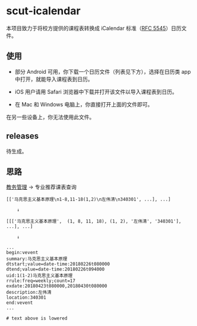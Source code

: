 # scut-icalendar

本项目致力于将校方提供的课程表转换成 iCalendar 标准（[RFC 5545](https://tools.ietf.org/html/rfc5545)）日历文件。

## 使用

* 部分 Android 可用，你下载一个日历文件（列表见下方），选择在日历类 app 中打开，就能导入课程表到日历。

* iOS 用户请用 Safari 浏览器中下载并打开该文件以导入课程表到日历。

* 在 Mac 和 Windows 电脑上，你直接打开上面的文件即可。

在另一些设备上，你无法使用此文件。

## releases

待生成。

## 思路

[教务管理](http://xsweb.scuteo.com/default2.aspx) → 专业推荐课表查询

```
[['马克思主义基本原理\n1-8,11-18(1,2)\n左伟清\n340301', ...], ...]

    ↓

[[['马克思主义基本原理',  (1, 8, 11, 18), (1, 2), '左伟清', '340301'], ...], ...]

    ↓

...
begin:vevent
summary:马克思主义基本原理
dtstart;value=date-time:20180226t080000
dtend;value=date-time:20180226t094000
uid:1(1-2)马克思主义基本原理
rrule:freq=weekly;count=17
exdate:20180423t080000,20180430t080000
description:左伟清
location:340301
end:vevent
...

# text above is lowered
```
